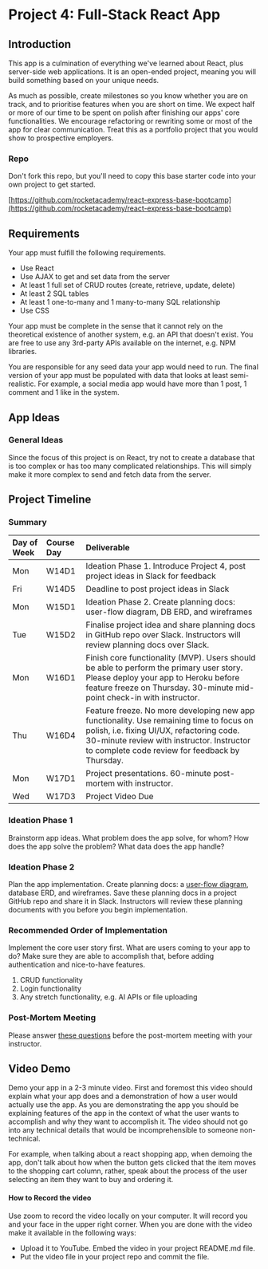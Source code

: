 # Project 4: Full-Stack React App

## Introduction

This app is a culmination of everything we've learned about React, plus server-side web applications. It is an open-ended project, meaning you will build something based on your unique needs.

As much as possible, create milestones so you know whether you are on track, and to prioritise features when you are short on time. We expect half or more of our time to be spent on polish after finishing our apps' core functionalities. We encourage refactoring or rewriting some or most of the app for clear communication. Treat this as a portfolio project that you would show to prospective employers.

### Repo

Don't fork this repo, but you'll need to copy this base starter code into your own project to get started.

[https://github.com/rocketacademy/react-express-base-bootcamp](https://github.com/rocketacademy/react-express-base-bootcamp)

## Requirements

Your app must fulfill the following requirements.

- Use React
- Use AJAX to get and set data from the server
- At least 1 full set of CRUD routes \(create, retrieve, update, delete\)
- At least 2 SQL tables
- At least 1 one-to-many and 1 many-to-many SQL relationship
- Use CSS

Your app must be complete in the sense that it cannot rely on the theoretical existence of another system, e.g. an API that doesn't exist. You are free to use any 3rd-party APIs available on the internet, e.g. NPM libraries.

You are responsible for any seed data your app would need to run. The final version of your app must be populated with data that looks at least semi-realistic. For example, a social media app would have more than 1 post, 1 comment and 1 like in the system.

## App Ideas

### General Ideas

Since the focus of this project is on React, try not to create a database that is too complex or has too many complicated relationships. This will simply make it more complex to send and fetch data from the server.

## Project Timeline

### Summary

| Day of Week | Course Day | Deliverable                                                                                                                                                                                                                          |
| :---------- | :--------- | :----------------------------------------------------------------------------------------------------------------------------------------------------------------------------------------------------------------------------------- |
| Mon         | W14D1      | Ideation Phase 1. Introduce Project 4, post project ideas in Slack for feedback                                                                                                                                                      |
| Fri         | W14D5      | Deadline to post project ideas in Slack                                                                                                                                                                                              |
| Mon         | W15D1      | Ideation Phase 2. Create planning docs: user-flow diagram, DB ERD, and wireframes                                                                                                                                                    |
| Tue         | W15D2      | Finalise project idea and share planning docs in GitHub repo over Slack. Instructors will review planning docs over Slack.                                                                                                           |
| Mon         | W16D1      | Finish core functionality \(MVP\). Users should be able to perform the primary user story. Please deploy your app to Heroku before feature freeze on Thursday. 30-minute mid-point check-in with instructor.                         |
| Thu         | W16D4      | Feature freeze. No more developing new app functionality. Use remaining time to focus on polish, i.e. fixing UI/UX, refactoring code. 30-minute review with instructor. Instructor to complete code review for feedback by Thursday. |
| Mon         | W17D1      | Project presentations. 60-minute post-mortem with instructor.                                                                                                                                                                        |
| Wed         | W17D3      | Project Video Due                                                                                                                                                                                                                    |

### Ideation Phase 1

Brainstorm app ideas. What problem does the app solve, for whom? How does the app solve the problem? What data does the app handle?

### Ideation Phase 2

Plan the app implementation. Create planning docs: a [user-flow diagram](https://careerfoundry.com/en/blog/ux-design/what-are-user-flows/), database ERD, and wireframes. Save these planning docs in a project GitHub repo and share it in Slack. Instructors will review these planning documents with you before you begin implementation.

### Recommended Order of Implementation

Implement the core user story first. What are users coming to your app to do? Make sure they are able to accomplish that, before adding authentication and nice-to-have features.

1. CRUD functionality
2. Login functionality
3. Any stretch functionality, e.g. AI APIs or file uploading

### Post-Mortem Meeting

Please answer [these questions](../course-logistics/course-methodology.md#instructor-code-review) before the post-mortem meeting with your instructor.

## Video Demo

Demo your app in a 2-3 minute video. First and foremost this video should explain what your app does and a demonstration of how a user would actually use the app. As you are demonstrating the app you should be explaining features of the app in the context of what the user wants to accomplish and why they want to accomplish it. The video should not go into any technical details that would be incomprehensible to someone non-technical.

For example, when talking about a react shopping app, when demoing the app, don't talk about how when the button gets clicked that the item moves to the shopping cart column, rather, speak about the process of the user selecting an item they want to buy and ordering it.

#### How to Record the video

Use zoom to record the video locally on your computer. It will record you and your face in the upper right corner. When you are done with the video make it available in the following ways:

- Upload it to YouTube. Embed the video in your project README.md file.
- Put the video file in your project repo and commit the file.
